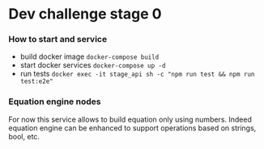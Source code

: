 # Dev challenge stage 0

### How to start and service
* build docker image `docker-compose build`
* start docker services `docker-compose up -d`
* run tests `docker exec -it stage_api sh -c "npm run test && npm run test:e2e"`

### Equation engine nodes
For now this service allows to build equation only using numbers. Indeed equation engine can be enhanced to support operations based on strings, bool, etc.